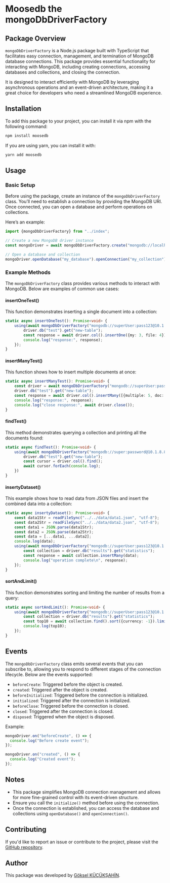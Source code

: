 # Moosedb the mongoDbDriverFactory

## Package Overview

`mongoDbDriverFactory` is a Node.js package built with TypeScript that facilitates easy connection, management, and termination of MongoDB database connections. This package provides essential functionality for interacting with MongoDB, including creating connections, accessing databases and collections, and closing the connection.

It is designed to interact efficiently with MongoDB by leveraging asynchronous operations and an event-driven architecture, making it a great choice for developers who need a streamlined MongoDB experience.

## Installation

To add this package to your project, you can install it via npm with the following command:

```bash
npm install moosedb
```

If you are using yarn, you can install it with:

```bash
yarn add moosedb
```

## Usage

### Basic Setup

Before using the package, create an instance of the `mongoDbDriverFactory` class. You’ll need to establish a connection by providing the MongoDB URI. Once connected, you can open a database and perform operations on collections.

Here’s an example:

```ts
import {mongoDbDriverFactory} from "../index";

// Create a new MongoDB driver instance
const mongoDriver = await mongoDbDriverFactory.create("mongodb://localhost:27017", true);

// Open a database and collection
mongoDriver.openDatabase("my_database").openConnection("my_collection");
```

### Example Methods

The `mongoDbDriverFactory` class provides various methods to interact with MongoDB. Below are examples of common use cases:

#### insertOneTest()

This function demonstrates inserting a single document into a collection:

```ts
static async insertOneTest(): Promise<void> {
    using(await mongoDbDriverFactory("mongodb://superUser:pass123@10.1.8.88:27017"), async driver => {
        driver.db("test").get("new-table");
        const response = await driver.col().insertOne({my: 3, file: 4});
        console.log("response:", response);
    });
}
```

#### insertManyTest()

This function shows how to insert multiple documents at once:

```ts
static async insertManyTest(): Promise<void> {
    const driver = await mongoDbDriverFactory("mongodb://superUser:pass123@10.1.8.88:27017");
    driver.db("test").get("new-table");
    const response = await driver.col().insertMany([{multiple: 5, doc: 6}, {insert: 7, test: 8}]);
    console.log("response:", response);
    console.log("close response:", await driver.close());
}
```

#### findTest()

This method demonstrates querying a collection and printing all the documents found:

```ts
static async findTest(): Promise<void> {
    using(await mongoDbDriverFactory("mongodb://super:password@10.1.8.88:27017"), async driver => {
        driver.db("test").get("new-table");
        const cursor = driver.col().find();
        await cursor.forEach(console.log);
    })
}
```

#### insertyDataset()

This example shows how to read data from JSON files and insert the combined data into a collection:

```ts  
static async insertyDataset(): Promise<void> {
    const data1Str = readFileSync("../../data/data1.json", "utf-8");
    const data2Str = readFileSync("../../data/data2.json", "utf-8");
    const data1 = JSON.parse(data1Str);
    const data2 = JSON.parse(data2Str);
    const data = [...data1, ...data2];
    console.log(data);
    using(await mongoDbDriverFactory("mongodb://superUser:pass123@10.1.8.88:27017"), async driver => {
        const collection = driver.db("results").get("statistics");
        const response = await collection.insertMany(data);
        console.log("operation complete\n", response);
    });
}
```

#### sortAndLimit()

This function demonstrates sorting and limiting the number of results from a query:

```ts
static async sortAndLimit(): Promise<void> {
    using(await mongoDbDriverFactory("mongodb://superUser:pass123@10.1.8.88:27017"), async driver => {
        const collection = driver.db("results").get("statistics");
        const top10 = await collection.find().sort({currency: -1}).limit(10).toArray();
        console.log(top10);
    });
}
```

## Events

The `mongoDbDriverFactory` class emits several events that you can subscribe to, allowing you to respond to different stages of the connection lifecycle. Below are the events supported:

- `beforeCreate`: Triggered before the object is created.
- `created`: Triggered after the object is created.
- `beforeInitialized`: Triggered before the connection is initialized.
- `initialized`: Triggered after the connection is initialized.
- `beforeClose`: Triggered before the connection is closed.
- `closed`: Triggered after the connection is closed.
- `disposed`: Triggered when the object is disposed.

Example:

```ts
mongoDriver.on("beforeCreate", () => {
  console.log("Before create event");
});

mongoDriver.on("created", () => {
  console.log("Created event");
});
```

## Notes

- This package simplifies MongoDB connection management and allows for more fine-grained control with its event-driven structure.
- Ensure you call the `initialize()` method before using the connection.
- Once the connection is established, you can access the database and collections using `openDatabase()` and `openConnection()`.

## Contributing

If you'd like to report an issue or contribute to the project, please visit the [GitHub repository](https://github.com/GokselKUCUKSAHIN).

## Author

This package was developed by [Göksel KÜÇÜKŞAHİN](https://www.github.com/GokselKUCUKSAHIN).
